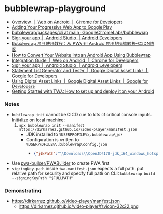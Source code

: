 bubblewrap-playground
=====================
- [Overview  |  Web on Android  |  Chrome for Developers](https://developer.chrome.com/docs/android/trusted-web-activity)
- [Adding Your Progressive Web App to Google Play](https://developers.google.com/codelabs/pwa-in-play)
- [bubblewrap/packages/cli at main · GoogleChromeLabs/bubblewrap](https://github.com/GoogleChromeLabs/bubblewrap/tree/main/packages/cli)
- [Sign your app  |  Android Studio  |  Android Developers](https://developer.android.com/studio/publish/app-signing#sign-apk)
- [Bubblewrap 项目使用教程：从 PWA 到 Android 应用的无缝转换-CSDN博客](https://blog.csdn.net/gitblog_00097/article/details/142242987)
- [How to Convert Your Website into an Android App Using Bubblewrap](https://www.freecodecamp.org/news/how-to-convert-your-website-into-an-android-app-using-bubblewrap/)
- [Integration Guide  |  Web on Android  |  Chrome for Developers](https://developer.chrome.com/docs/android/trusted-web-activity/integration-guide#remove-url-bar)
- [Sign your app  |  Android Studio  |  Android Developers](https://developer.android.com/studio/publish/app-signing#generate-key)
- [Statement List Generator and Tester  |  Google Digital Asset Links  |  Google for Developers](https://developers.google.com/digital-asset-links/tools/generator)
- [Using Digital Asset Links  |  Google Digital Asset Links  |  Google for Developers](https://developers.google.com/digital-asset-links/v1/using)
- [Getting Started with TWA: How to set up and deploy it on your Android](https://milansurelia.hashnode.dev/getting-started-with-twa-how-to-set-up-and-deploy-it-on-your-android-app)

### Notes
- `bubblewrap init` cannot be CICD due to lots of critical console inputs. Initialize on local machine:
    1. `npx bubblewrap init --manifest https://dirkarnez.github.io/video-player/manifest.json`
        - JDK installed to `%USERPROFILE%\.bubblewrap\jdk`
        - Configuration is written to `%USERPROFILE%\.bubblewrap\config.json`
            - ```json
              {"jdkPath":"\\Downloads\\OpenJDK17U-jdk_x64_windows_hotspot_17.0.14_7\\jdk-17.0.14+7","androidSdkPath":"\\.bubblewrap\\android_sdk"}
              ```
- Use [pwa-builder/PWABuilder](https://github.com/pwa-builder/PWABuilder) to create PWA first
- `signingKey.path` inside `twa-manifest.json` expects a full path. put relative path for security and specify full path on CLI: `bubblewrap build --signingKeyPath "$FULLPATH"`

### Demonstrating
- https://dirkarnez.github.io/video-player/manifest.json
    - https://dirkarnez.github.io/video-player/favicon-32x32.png
